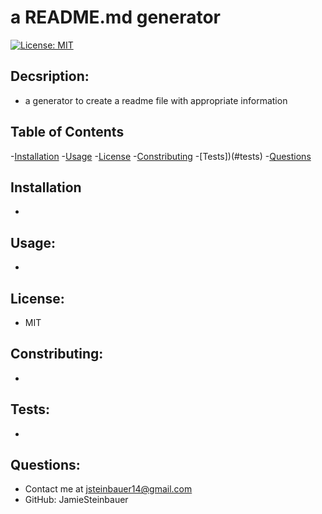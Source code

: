# a README.md generator
  [![License: MIT](https://img.shields.io/badge/License-MIT-yellow.svg)](https://opensource.org/licenses/MIT)

  ## Decsription:
  - a generator to create a readme file with appropriate information

  ## Table of Contents
  -[Installation](#installation)
  -[Usage](#usage)
  -[License](#license)
  -[Constributing](#contributing)
  -[Tests])(#tests)
  -[Questions](#questions)

  ## Installation
  - 
  

  ## Usage:
  - 

  ## License:
  - MIT

  ## Constributing:
  - 

  ## Tests:
  - 

  ## Questions:
  - Contact me at jsteinbauer14@gmail.com
  - GitHub: JamieSteinbauer

